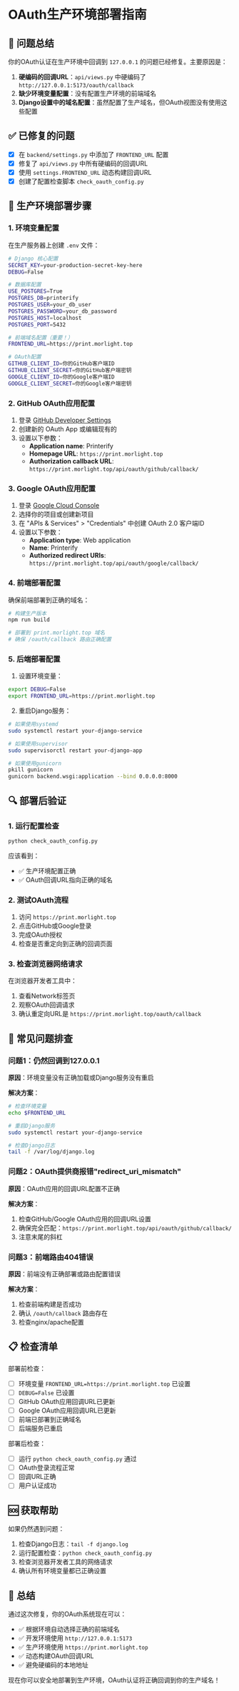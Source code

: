 # OAuth生产环境部署指南

## 🎯 问题总结

你的OAuth认证在生产环境中回调到 `127.0.0.1` 的问题已经修复。主要原因是：

1. **硬编码的回调URL**：`api/views.py` 中硬编码了 `http://127.0.0.1:5173/oauth/callback`
2. **缺少环境变量配置**：没有配置生产环境的前端域名
3. **Django设置中的域名配置**：虽然配置了生产域名，但OAuth视图没有使用这些配置

## ✅ 已修复的问题

- [x] 在 `backend/settings.py` 中添加了 `FRONTEND_URL` 配置
- [x] 修复了 `api/views.py` 中所有硬编码的回调URL
- [x] 使用 `settings.FRONTEND_URL` 动态构建回调URL
- [x] 创建了配置检查脚本 `check_oauth_config.py`

## 🚀 生产环境部署步骤

### 1. 环境变量配置

在生产服务器上创建 `.env` 文件：

```bash
# Django 核心配置
SECRET_KEY=your-production-secret-key-here
DEBUG=False

# 数据库配置
USE_POSTGRES=True
POSTGRES_DB=printerify
POSTGRES_USER=your_db_user
POSTGRES_PASSWORD=your_db_password
POSTGRES_HOST=localhost
POSTGRES_PORT=5432

# 前端域名配置（重要！）
FRONTEND_URL=https://print.morlight.top

# OAuth配置
GITHUB_CLIENT_ID=你的GitHub客户端ID
GITHUB_CLIENT_SECRET=你的GitHub客户端密钥
GOOGLE_CLIENT_ID=你的Google客户端ID
GOOGLE_CLIENT_SECRET=你的Google客户端密钥
```

### 2. GitHub OAuth应用配置

1. 登录 [GitHub Developer Settings](https://github.com/settings/developers)
2. 创建新的 OAuth App 或编辑现有的
3. 设置以下参数：
   - **Application name**: Printerify
   - **Homepage URL**: `https://print.morlight.top`
   - **Authorization callback URL**: `https://print.morlight.top/api/oauth/github/callback/`

### 3. Google OAuth应用配置

1. 登录 [Google Cloud Console](https://console.cloud.google.com/)
2. 选择你的项目或创建新项目
3. 在 "APIs & Services" > "Credentials" 中创建 OAuth 2.0 客户端ID
4. 设置以下参数：
   - **Application type**: Web application
   - **Name**: Printerify
   - **Authorized redirect URIs**: `https://print.morlight.top/api/oauth/google/callback/`

### 4. 前端部署配置

确保前端部署到正确的域名：

```bash
# 构建生产版本
npm run build

# 部署到 print.morlight.top 域名
# 确保 /oauth/callback 路由正确配置
```

### 5. 后端部署配置

1. 设置环境变量：
```bash
export DEBUG=False
export FRONTEND_URL=https://print.morlight.top
```

2. 重启Django服务：
```bash
# 如果使用systemd
sudo systemctl restart your-django-service

# 如果使用supervisor
sudo supervisorctl restart your-django-app

# 如果使用gunicorn
pkill gunicorn
gunicorn backend.wsgi:application --bind 0.0.0.0:8000
```

## 🔍 部署后验证

### 1. 运行配置检查

```bash
python check_oauth_config.py
```

应该看到：
- ✅ 生产环境配置正确
- ✅ OAuth回调URL指向正确的域名

### 2. 测试OAuth流程

1. 访问 `https://print.morlight.top`
2. 点击GitHub或Google登录
3. 完成OAuth授权
4. 检查是否重定向到正确的回调页面

### 3. 检查浏览器网络请求

在浏览器开发者工具中：
1. 查看Network标签页
2. 观察OAuth回调请求
3. 确认重定向URL是 `https://print.morlight.top/oauth/callback`

## 🚨 常见问题排查

### 问题1：仍然回调到127.0.0.1

**原因**：环境变量没有正确加载或Django服务没有重启

**解决方案**：
```bash
# 检查环境变量
echo $FRONTEND_URL

# 重启Django服务
sudo systemctl restart your-django-service

# 检查Django日志
tail -f /var/log/django.log
```

### 问题2：OAuth提供商报错"redirect_uri_mismatch"

**原因**：OAuth应用的回调URL配置不正确

**解决方案**：
1. 检查GitHub/Google OAuth应用的回调URL设置
2. 确保完全匹配：`https://print.morlight.top/api/oauth/github/callback/`
3. 注意末尾的斜杠

### 问题3：前端路由404错误

**原因**：前端没有正确部署或路由配置错误

**解决方案**：
1. 检查前端构建是否成功
2. 确认 `/oauth/callback` 路由存在
3. 检查nginx/apache配置

## 📋 检查清单

部署前检查：
- [ ] 环境变量 `FRONTEND_URL=https://print.morlight.top` 已设置
- [ ] `DEBUG=False` 已设置
- [ ] GitHub OAuth应用回调URL已更新
- [ ] Google OAuth应用回调URL已更新
- [ ] 前端已部署到正确域名
- [ ] 后端服务已重启

部署后检查：
- [ ] 运行 `python check_oauth_config.py` 通过
- [ ] OAuth登录流程正常
- [ ] 回调URL正确
- [ ] 用户认证成功

## 🆘 获取帮助

如果仍然遇到问题：

1. 检查Django日志：`tail -f django.log`
2. 运行配置检查：`python check_oauth_config.py`
3. 检查浏览器开发者工具的网络请求
4. 确认所有环境变量都已正确设置

## 📝 总结

通过这次修复，你的OAuth系统现在可以：

- ✅ 根据环境自动选择正确的前端域名
- ✅ 开发环境使用 `http://127.0.0.1:5173`
- ✅ 生产环境使用 `https://print.morlight.top`
- ✅ 动态构建OAuth回调URL
- ✅ 避免硬编码的本地地址

现在你可以安全地部署到生产环境，OAuth认证将正确回调到你的生产域名！
